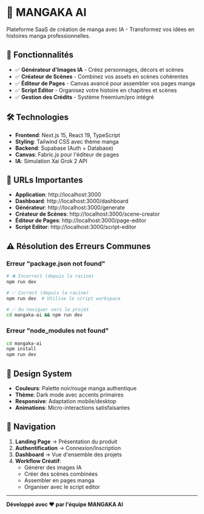 # 🎨 MANGAKA AI

Plateforme SaaS de création de manga avec IA - Transformez vos idées en histoires manga professionnelles.

## 🎯 Fonctionnalités

- ✅ **Générateur d'Images IA** - Créez personnages, décors et scènes
- ✅ **Créateur de Scènes** - Combinez vos assets en scènes cohérentes  
- ✅ **Éditeur de Pages** - Canvas avancé pour assembler vos pages manga
- ✅ **Script Editor** - Organisez votre histoire en chapitres et scènes
- ✅ **Gestion des Crédits** - Système freemium/pro intégré

## 🛠️ Technologies

- **Frontend**: Next.js 15, React 19, TypeScript
- **Styling**: Tailwind CSS avec thème manga
- **Backend**: Supabase (Auth + Database)
- **Canvas**: Fabric.js pour l'éditeur de pages
- **IA**: Simulation Xai Grok 2 API

## 🔗 URLs Importantes

- **Application**: http://localhost:3000
- **Dashboard**: http://localhost:3000/dashboard
- **Générateur**: http://localhost:3000/generate
- **Créateur de Scènes**: http://localhost:3000/scene-creator
- **Éditeur de Pages**: http://localhost:3000/page-editor
- **Script Editor**: http://localhost:3000/script-editor

## ⚠️ Résolution des Erreurs Communes

### Erreur "package.json not found"
```bash
# ❌ Incorrect (depuis la racine)
npm run dev

# ✅ Correct (depuis la racine)
npm run dev  # Utilise le script workspace

# ✅ Ou naviguer vers le projet
cd mangaka-ai && npm run dev
```

### Erreur "node_modules not found"
```bash
cd mangaka-ai
npm install
npm run dev
```

## 🎨 Design System

- **Couleurs**: Palette noir/rouge manga authentique
- **Thème**: Dark mode avec accents primaires
- **Responsive**: Adaptation mobile/desktop
- **Animations**: Micro-interactions satisfaisantes

## 📱 Navigation

1. **Landing Page** → Présentation du produit
2. **Authentification** → Connexion/Inscription
3. **Dashboard** → Vue d'ensemble des projets
4. **Workflow Créatif**:
   - Générer des images IA
   - Créer des scènes combinées
   - Assembler en pages manga
   - Organiser avec le script editor

---

**Développé avec ❤️ par l'équipe MANGAKA AI**
